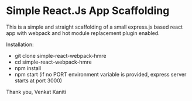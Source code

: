 # Simple React.Js App Scaffolding

This is a simple and straight scaffolding of a small express.js based react app with webpack and hot module replacement plugin enabled.

Installation:

* git clone simple-react-webpack-hmre
* cd simple-react-webpack-hmre
* npm install
* npm start (if no PORT environment variable is provided, express server starts at port 3000)



Thank you,
Venkat Kaniti